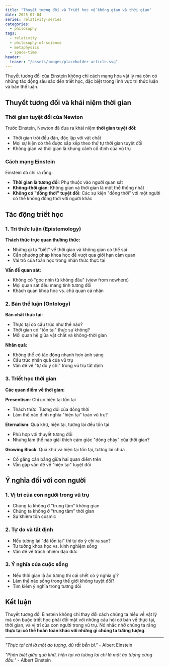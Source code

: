 ```yaml
---
title: "Thuyết tương đối và Triết học về không gian và thời gian"
date: 2025-07-04
series: relativity-series
categories:
  - philosophy
tags:
  - relativity
  - philosophy-of-science
  - metaphysics
  - space-time
header:
  teaser: "/assets/images/placeholder-article.svg"
---
```


Thuyết tương đối của Einstein không chỉ cách mạng hóa vật lý mà còn có những tác động sâu sắc đến triết học, đặc biệt trong lĩnh vực tri thức luận và bản thể luận.

## Thuyết tương đối và khái niệm thời gian

### Thời gian tuyệt đối của Newton
Trước Einstein, Newton đã đưa ra khái niệm **thời gian tuyệt đối**:
- Thời gian trôi đều đặn, độc lập với vật chất
- Mọi sự kiện có thể được sắp xếp theo thứ tự thời gian tuyệt đối
- Không gian và thời gian là khung cảnh cố định của vũ trụ

### Cách mạng Einstein
Einstein đã chỉ ra rằng:
- **Thời gian là tương đối**: Phụ thuộc vào người quan sát
- **Không-thời gian**: Không gian và thời gian là một thể thống nhất
- **Không có "đồng thời" tuyệt đối**: Các sự kiện "đồng thời" với một người có thể không đồng thời với người khác

## Tác động triết học

### 1. Tri thức luận (Epistemology)
**Thách thức trực quan thường thức:**
- Những gì ta "biết" về thời gian và không gian có thể sai
- Cần phương pháp khoa học để vượt qua giới hạn cảm quan
- Vai trò của toán học trong nhận thức thực tại

**Vấn đề quan sát:**
- Không có "góc nhìn từ không đâu" (view from nowhere)
- Mọi quan sát đều mang tính tương đối
- Khách quan khoa học vs. chủ quan cá nhân

### 2. Bản thể luận (Ontology)
**Bản chất thực tại:**
- Thực tại có cấu trúc như thế nào?
- Thời gian có "tồn tại" thực sự không?
- Mối quan hệ giữa vật chất và không-thời gian

**Nhân quả:**
- Không thể có tác động nhanh hơn ánh sáng
- Cấu trúc nhân quả của vũ trụ
- Vấn đề về "tự do ý chí" trong vũ trụ tất định

### 3. Triết học thời gian
**Các quan điểm về thời gian:**

**Presentism**: Chỉ có hiện tại tồn tại
- Thách thức: Tương đối của đồng thời
- Làm thế nào định nghĩa "hiện tại" toàn vũ trụ?

**Eternalism**: Quá khứ, hiện tại, tương lai đều tồn tại
- Phù hợp với thuyết tương đối
- Nhưng làm thế nào giải thích cảm giác "dòng chảy" của thời gian?

**Growing Block**: Quá khứ và hiện tại tồn tại, tương lai chưa
- Cố gắng cân bằng giữa hai quan điểm trên
- Vẫn gặp vấn đề về "hiện tại" tuyệt đối

## Ý nghĩa đối với con người

### 1. Vị trí của con người trong vũ trụ
- Chúng ta không ở "trung tâm" không gian
- Chúng ta không ở "trung tâm" thời gian
- Sự khiêm tốn cosmic

### 2. Tự do và tất định
- Nếu tương lai "đã tồn tại" thì tự do ý chí ra sao?
- Tư tưởng khoa học vs. kinh nghiệm sống
- Vấn đề về trách nhiệm đạo đức

### 3. Ý nghĩa của cuộc sống
- Nếu thời gian là ảo tượng thì cái chết có ý nghĩa gì?
- Làm thế nào sống trong thế giới không tuyệt đối?
- Tìm kiếm ý nghĩa trong tương đối

## Kết luận

Thuyết tương đối Einstein không chỉ thay đổi cách chúng ta hiểu về vật lý mà còn buộc triết học phải đối mặt với những câu hỏi cơ bản về thực tại, thời gian, và vị trí của con người trong vũ trụ. Nó nhắc nhở chúng ta rằng **thực tại có thể hoàn toàn khác với những gì chúng ta tưởng tượng**.

---

*"Thực tại chỉ là một ảo tượng, dù rất bền bỉ."* - Albert Einstein

*"Phân biệt giữa quá khứ, hiện tại và tương lai chỉ là một ảo tượng cứng đầu."* - Albert Einstein
